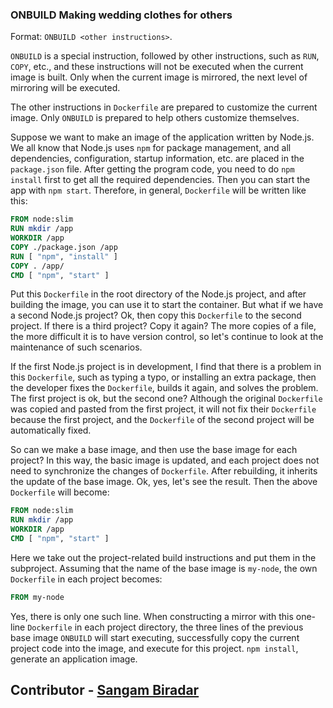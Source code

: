 ### ONBUILD Making wedding clothes for others

Format: `ONBUILD <other instructions>`.

`ONBUILD` is a special instruction, followed by other instructions, such as `RUN`, `COPY`, etc., and these instructions will not be executed when the current image is built. Only when the current image is mirrored, the next level of mirroring will be executed.

The other instructions in `Dockerfile` are prepared to customize the current image. Only `ONBUILD` is prepared to help others customize themselves.

Suppose we want to make an image of the application written by Node.js. We all know that Node.js uses `npm` for package management, and all dependencies, configuration, startup information, etc. are placed in the `package.json` file. After getting the program code, you need to do `npm install` first to get all the required dependencies. Then you can start the app with `npm start`. Therefore, in general, `Dockerfile` will be written like this:

```Dockerfile
FROM node:slim
RUN mkdir /app
WORKDIR /app
COPY ./package.json /app
RUN [ "npm", "install" ]
COPY . /app/
CMD [ "npm", "start" ]
```

Put this `Dockerfile` in the root directory of the Node.js project, and after building the image, you can use it to start the container. But what if we have a second Node.js project? Ok, then copy this `Dockerfile` to the second project. If there is a third project? Copy it again? The more copies of a file, the more difficult it is to have version control, so let's continue to look at the maintenance of such scenarios.

If the first Node.js project is in development, I find that there is a problem in this `Dockerfile`, such as typing a typo, or installing an extra package, then the developer fixes the `Dockerfile`, builds it again, and solves the problem. The first project is ok, but the second one? Although the original `Dockerfile` was copied and pasted from the first project, it will not fix their `Dockerfile` because the first project, and the `Dockerfile` of the second project will be automatically fixed.

So can we make a base image, and then use the base image for each project? In this way, the basic image is updated, and each project does not need to synchronize the changes of `Dockerfile`. After rebuilding, it inherits the update of the base image. Ok, yes, let's see the result. Then the above `Dockerfile` will become:

```Dockerfile
FROM node:slim
RUN mkdir /app
WORKDIR /app
CMD [ "npm", "start" ]
```

Here we take out the project-related build instructions and put them in the subproject. Assuming that the name of the base image is `my-node`, the own `Dockerfile` in each project becomes:

```Dockerfile
FROM my-node
```

Yes, there is only one such line. When constructing a mirror with this one-line `Dockerfile` in each project directory, the three lines of the previous base image `ONBUILD` will start executing, successfully copy the current project code into the image, and execute for this project. `npm install`, generate an application image.

## Contributor - [Sangam Biradar](https://www.linkedin.com/in/sangambiradar14/)

